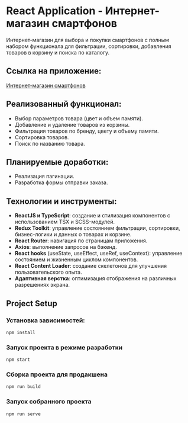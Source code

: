 # React Application - Интернет-магазин смартфонов

Интернет-магазин для выбора и покупки смартфонов с полным набором функционала для фильтрации, сортировки, добавления товаров в корзину и поиска по каталогу.

## Ссылка на приложение:

[Интернет-магазин смартфонов](https://shop-ochre-gamma.vercel.app/)

## Реализованный функционал:

- Выбор параметров товара (цвет и объем памяти).
- Добавление и удаление товаров из корзины.
- Фильтрация товаров по бренду, цвету и объему памяти.
- Сортировка товаров.
- Поиск по названию товара.

## Планируемые доработки:

- Реализация пагинации.
- Разработка формы отправки заказа.

## Технологии и инструменты:

- **ReactJS и TypeScript**: создание и стилизация компонентов с использованием TSX и SCSS-модулей.
- **Redux Toolkit**: управление состоянием фильтрации, сортировки, бизнес-логики и данных о товарах и корзине.
- **React Router**: навигация по страницам приложения.
- **Axios**: выполнение запросов на бэкенд.
- **React hooks** (useState, useEffect, useRef, useContext): управление состоянием и жизненным циклом компонентов.
- **React Content Loader**: создание скелетонов для улучшения пользовательского опыта.
- **Адаптивная верстка**: оптимизация отображения на различных разрешениях экрана.

## Project Setup

### Установка зависимостей:

```
npm install
```

### Запуск проекта в режиме разработки

```
npm start
```

### Сборка проекта для продакшена

```
npm run build
```

### Запуск собранного проекта

```
npm run serve
```
